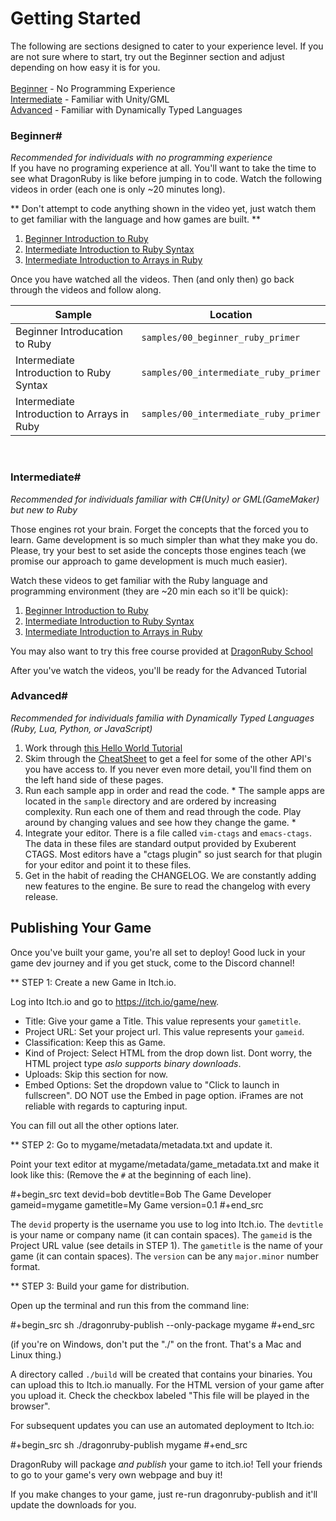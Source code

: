 # Getting Started
 The following are sections designed to cater to your experience level. 
 If you are not sure where to start, try out the Beginner section and adjust depending on how easy it is for you.<br><br>
  [Beginner](#beginner) - No Programming Experience <br> 
  [Intermediate](#intermediate) - Familiar with Unity/GML<br>
  [Advanced](#advanced) - Familiar with Dynamically Typed Languages<br>

### Beginner#
*Recommended for individuals with no programming experience*<br>
   If you have no programing experience at all. You'll want to take the
   time to see what DragonRuby is like before jumping in to code. Watch
   the following videos in order (each one is only ~20 minutes long).

   ** Don't attempt to code anything shown in the video yet, just watch them to
   get familiar with the language and how games are built. **

  1. [Beginner Introduction to Ruby](https://www.youtube.com/watch?v=ixw7TJhU08E)
  1. [Intermediate Introduction to Ruby Syntax](https://www.youtube.com/watch?v=HG-XRZ5Ppgc)
  1. [Intermediate Introduction to Arrays in Ruby](https://www.youtube.com/watch?v=N72sEYFRqfo)

   Once you have watched all the videos. Then (and only then) go back
   through the videos and follow along. 

  |Sample|Location|
  |--|--|
  |Beginner Introducation to Ruby|`samples/00_beginner_ruby_primer`|
  |Intermediate Introduction to Ruby Syntax|`samples/00_intermediate_ruby_primer`|
  |Intermediate Introduction to Arrays in Ruby|`samples/00_intermediate_ruby_primer`|
  
  <br>

### Intermediate#
*Recommended for individuals familiar with C#(Unity) or GML(GameMaker) but new to Ruby*<br>

   Those engines rot your brain. Forget the concepts that the forced you
   to learn. Game development is so much simpler than what they make you
   do. Please, try your best to set aside the concepts those engines
   teach (we promise our approach to game development is much much easier).

   Watch these videos to get familiar with the Ruby language and
   programming environment (they are ~20 min each so it'll be quick):

   1. [Beginner Introduction to Ruby](https://www.youtube.com/watch?v=ixw7TJhU08E)
   2. [Intermediate Introduction to Ruby Syntax](https://www.youtube.com/watch?v=HG-XRZ5Ppgc)
   3. [Intermediate Introduction to Arrays in Ruby](https://www.youtube.com/watch?v=N72sEYFRqfo)

   You may also want to try this free course provided at [DragonRuby School](http://dragonruby.school)

   After you've watch the videos, you'll be ready for the Advanced Tutorial


### Advanced#
*Recommended for individuals familia with Dynamically Typed Languages (Ruby, Lua, Python, or JavaScript)*<br>

1. Work through [this Hello World Tutorial](96-hello-world.md)
1. Skim through the [CheatSheet](97-cheatsheet.md) to get a feel for some of the other API's you have access to. If you never even more detail, you'll find them on the left hand side of these pages.
1. Run each sample app in order and read the code. * The sample apps are located in the `sample` directory and are ordered by increasing complexity. Run each one of them and read through the
    code. Play around by changing values and see how they change the game. *
1. Integrate your editor. There is a file called `vim-ctags` and `emacs-ctags`. The data in
    these files are standard output provided by Exuberent CTAGS. Most
    editors have a "ctags plugin" so just search for that plugin for your
    editor and point it to these files.
1. Get in the habit of reading the CHANGELOG. We are constantly adding new features to the engine. Be sure to read the changelog with every release.

## Publishing Your Game
  Once you've built your game, you're all set to deploy! Good luck in
  your game dev journey and if you get stuck, come to the Discord
  channel!

** STEP 1: Create a new Game in Itch.io.

   Log into Itch.io and go to https://itch.io/game/new.

   - Title: Give your game a Title. This value represents your `gametitle`.
   - Project URL: Set your project url. This value represents your `gameid`.
   - Classification: Keep this as Game.
   - Kind of Project: Select HTML from the drop down list. Dont worry,
     the HTML project type _aslo supports binary downloads_.
   - Uploads: Skip this section for now.
   - Embed Options: Set the dropdown value to "Click to launch in fullscreen".
     DO NOT use the Embed in page option. iFrames are not reliable with
     regards to capturing input.

   You can fill out all the other options later.

** STEP 2: Go to mygame/metadata/metadata.txt and update it.

   Point your text editor at mygame/metadata/game_metadata.txt and
   make it look like this: (Remove the `#` at the beginning of each line).

   #+begin_src text
   devid=bob
   devtitle=Bob The Game Developer
   gameid=mygame
   gametitle=My Game
   version=0.1
   #+end_src

   The `devid` property is the username you use to log into Itch.io.
   The `devtitle` is your name or company name (it can contain spaces).
   The `gameid` is the Project URL value (see details in STEP 1).
   The `gametitle` is the name of your game (it can contain spaces).
   The `version` can be any `major.minor` number format.

** STEP 3: Build your game for distribution.

   Open up the terminal and run this from the command line:

   #+begin_src sh
     ./dragonruby-publish --only-package mygame
   #+end_src

   (if you're on Windows, don't put the "./" on the front. That's a Mac and
   Linux thing.)

   A directory called `./build` will be created that contains your
   binaries. You can upload this to Itch.io manually. For the HTML
   version of your game after you upload it. Check the checkbox labeled
   "This file will be played in the browser".

   For subsequent updates you can use an automated deployment to Itch.io:

   #+begin_src sh
     ./dragonruby-publish mygame
   #+end_src

   DragonRuby will package _and publish_ your game to itch.io! Tell your
   friends to go to your game's very own webpage and buy it!

   If you make changes to your game, just re-run dragonruby-publish and it'll
   update the downloads for you.


